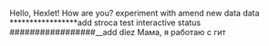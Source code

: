 Hello, Hexlet! How are you?
experiment with amend
new data
data
*****************add stroca
test interactive status
#################__add diez
Мама, я работаю с гит
